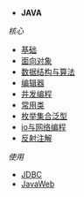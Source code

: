 * **JAVA**
    
*核心*
* [基础](/Java/README.md)
* [面向对象](/Java/面向对象.md)
* [数据结构与算法](/Java/数据结构与算法.md)
* [编辑器](/Java/编辑器.md)
* [并发编程](/Java/并发编程.md)
* [常用类](/Java/常用类.md)
* [枚举集合泛型](/Java/枚举集合泛型.md)
* [io与网络编程](/Java/io网络.md)
* [反射注解](/Java/反射注解.md)

*使用*
* [JDBC](/Java/JDBC.md)
* [JavaWeb](/Java/JavaWEb.md)
